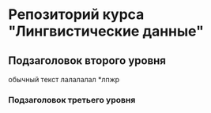 # Репозиторий курса "Лингвистические данные"
## Подзаголовок второго уровня
обычный текст лалалалал
  *лпжр
### Подзаголовок третьего уровня
